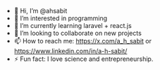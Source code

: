 - 👋 Hi, I’m @ahsabit
- 👀 I’m interested in programming
- 🌱 I’m currently learning laravel + react.js
- 💞️ I’m looking to collaborate on new projects
- 📫 How to reach me: https://x.com/a_h_sabit or https://www.linkedin.com/in/a-h-sabit/
- ⚡ Fun fact: I love science and entrepreneurship.

<!---
ahsabit/ahsabit is a ✨ special ✨ repository because its `README.md` (this file) appears on your GitHub profile.
You can click the Preview link to take a look at your changes.
--->
